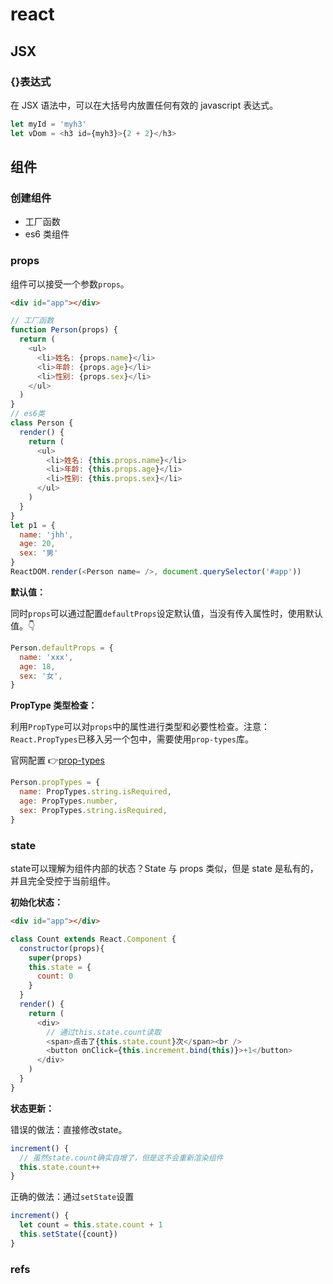 # react

## JSX

### {}表达式

在 JSX 语法中，可以在大括号内放置任何有效的 javascript 表达式。

```js
let myId = 'myh3'
let vDom = <h3 id={myh3}>{2 + 2}</h3>
```

## 组件

### 创建组件

- 工厂函数
- es6 类组件

### props

组件可以接受一个参数`props`。

```html
<div id="app"></div>
```

```js
// 工厂函数
function Person(props) {
  return (
    <ul>
      <li>姓名: {props.name}</li>
      <li>年龄: {props.age}</li>
      <li>性别: {props.sex}</li>
    </ul>
  )
}
// es6类
class Person {
  render() {
    return (
      <ul>
        <li>姓名: {this.props.name}</li>
        <li>年龄: {this.props.age}</li>
        <li>性别: {this.props.sex}</li>
      </ul>
    )
  }
}
let p1 = {
  name: 'jhh',
  age: 20,
  sex: '男'
}
ReactDOM.render(<Person name= />, document.querySelector('#app'))
```

**默认值：**

同时`props`可以通过配置`defaultProps`设定默认值，当没有传入属性时，使用默认值。👇

```js
Person.defaultProps = {
  name: 'xxx',
  age: 18,
  sex: '女',
}
```

**PropType 类型检查：**

利用`PropType`可以对`props`中的属性进行类型和必要性检查。注意：`React.PropTypes`已移入另一个包中，需要使用`prop-types`库。

官网配置 👉[prop-types](https://react.docschina.org/docs/typechecking-with-proptypes.html)

```js
Person.propTypes = {
  name: PropTypes.string.isRequired,
  age: PropTypes.number,
  sex: PropTypes.string.isRequired,
}
```

### state

state可以理解为组件内部的状态？State 与 props 类似，但是 state 是私有的，并且完全受控于当前组件。

**初始化状态：**

```html
<div id="app"></div>
```

```js
class Count extends React.Component {
  constructor(props){
    super(props)
    this.state = {
      count: 0
    }
  }
  render() {
    return (
      <div>
        // 通过this.state.count读取
        <span>点击了{this.state.count}次</span><br />
        <button onClick={this.increment.bind(this)}>+1</button>
      </div>
    )
  }
}
```

**状态更新：**

错误的做法：直接修改state。

```js
increment() {
  // 虽然state.count确实自增了，但是这不会重新渲染组件
  this.state.count++
}
```

正确的做法：通过`setState`设置

```js
increment() {
  let count = this.state.count + 1
  this.setState({count})
}
```

### refs